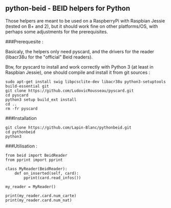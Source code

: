 ## python-beid - BEID helpers for Python

Those helpers are meant to be used on a RaspberryPi with Raspbian Jessie (tested on B+ and 2), but it should work fine on other platforms/OS, with perhaps some adjustments for the prerequisites.

###Prerequesite :

Basicaly, the helpers only need pyscard, and the drivers for the reader (libacr38u for the "official" Beid readers).

Btw, for pyscard to install and work correctly with Python 3 (at least in Raspbian Jessie), one should compile and install it from git sources :

    sudo apt-get install swig libpcsclite-dev libacr38u python3-setuptools build-essential git
    git clone https://github.com/LudovicRousseau/pyscard.git
    cd pyscard
    python3 setup build_ext install
    cd ..
    rm -fr pyscard

###Installation

    git clone https://github.com/Lapin-Blanc/pythonbeid.git
    cd pythonbeid
    python3

###Utilisation :

    from beid import BeidReader
    from pprint import pprint

    class MyReader(BeidReader):
        def on_inserted(self, card):
            pprint(card.read_infos())

    my_reader = MyReader()

    print(my_reader.card.num_carte)
    print(my_reader.card.num_nat)
